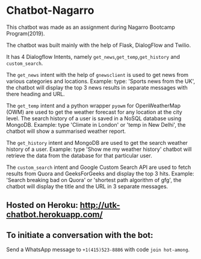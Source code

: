 # Chatbot-Nagarro

This chatbot was made as an assignment during Nagarro Bootcamp Program(2019).

The chatbot was built mainly with the help of Flask, DialogFlow and Twilio.

It has 4 Dialogflow Intents, namely `get_news`,`get_temp`,`get_history` and `custom_search`.

The `get_news` intent with the help of `gnewsclient` is used to get news from various categories and locations. Example: type: 'Sports news from the UK', the chatbot will display the top 3 news results in separate messages with there heading and URL. 

The `get_temp` intent and a python wrapper `pyowm` for  OpenWeatherMap (OWM) are used to get the weather forecast for any location at the city level. The search history of a user is saved in a NoSQL database using MongoDB. Example: type 'Climate in London' or 'temp in New Delhi', the chatbot will show a summarised weather report.

The `get_history` intent and MongoDB are used to get the search weather history of a user. Example: type
'Show me my weather history' chatbot will retrieve the data from the database for that particular user.

The `custom_search` intent and Google Custom Search API are used to fetch results from Quora and GeeksForGeeks and display the top 3 hits. Example: 'Search breaking bad on Quora' or 'shortest path algorithm of gfg', the chatbot will display the title and the URL in 3 separate messages.

## Hosted on Heroku: http://utk-chatbot.herokuapp.com/

## To initiate a conversation with the bot: 

Send a WhatsApp message to `+1(415)523-8886` with code `join hot-among`.



